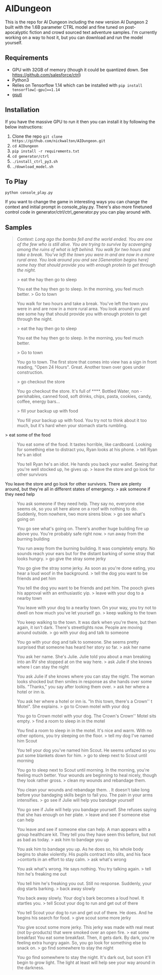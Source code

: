 # AIDungeon

This is the repo for AI Dungeon including the new version AI Dungeon 2 built with the 1.6B parameter CTRL model and fine tuned on post-apocalyptic fiction and crowd sourced text adventure samples. I'm currently working on a way to host it, but you can download and run the model yourself.

## Requirements
- GPU with 32GB of memory (though it could be quantized down. See https://github.com/salesforce/ctrl)
- Python3
- Relies on Tensorflow 1.14 which can be installed with `pip install tensorflow[-gpu]==1.14`
- [gsuti](https://cloud.google.com/storage/docs/gsutil_install)

## Installation
If you have the massive GPU to run it then you can install it by following the below instructions:
1. Clone the repo `git clone https://github.com/nickwalton/AIDungeon.git`
2. `cd AIDungeon`
3. `pip install -r requirements.txt`
4. `cd generator/ctrl`
5. `./install_ctrl_py3.sh`
6. `./download_model.sh`

## To Play
`python console_play.py`

If you want to change the game in interesting ways you can change the context and initial prompt in console_play.py. There's also more finetuned control code in generator/ctrl/ctrl_generator.py you can play around with. 

## Samples

> *Context: Long ago the bombs fell and the world ended. You are one of the few who is still alive. You are trying to survive by scavenging among the ruins of what is left behind. You walk for two hours and take a break. You've left the town you were in and are now in a more rural area. You look around you and see [Generation begins here] some hay that should provide you with enough protein to get through the night.*
>
> \> eat the hay then go to sleep
>
> You eat the hay then go to sleep. In the morning, you feel much better.
> \> Go to town
>
> You walk for two hours and take a break. You've left the town you were in and are now in a more rural area. You look around you and see some hay that should provide you with enough protein to get through the night.
>
> \> eat the hay then go to sleep
> 
> You eat the hay then go to sleep. In the morning, you feel much better.
>
> \> Go to town
> 
> You go to town. The first store that comes into view has a sign in front reading, "Open 24 Hours". Great. Another town over goes under construction.
>
>\> go checkout the store
> 
>You go checkout the store. It's full of \*\*\*\*. Bottled Water, non - perishables, canned food, soft drinks, chips, pasta, cookies, candy, coffee, energy bars...
>
>\> fill your backup up with food
>
>You fill your backup up with food. You try not to think about it too much, but it's hard when your stomach starts rumbling.
>
\> eat some of the food
>
> You eat some of the food. It tastes horrible, like cardboard. Looking for something else to distract you, Ryan looks at his phone.
\> tell Ryan he's an idiot
>
> You tell Ryan he's an idiot. He hands you back your wallet. Seeing that you're well stocked up, he gives up.
\> leave the store and go look for other survivors
>
 You leave the store and go look for other survivors. There are plenty around, but they're all in different states of emergency.
\> ask someone if they need help
>
> You ask someone if they need help. They say no, everyone else seems ok, so you sit here alone on a roof with nothing to do. Suddenly, from nowhere, two more sirens blow.
\> go see what's going on
>
> You go see what's going on. There's another huge building fire up above you. You're probably safe right now.
\> run away from the burning building
>
>You run away from the burning building. It was completely empty. No sounds reach your ears but for the distant barking of some stray that looks hungry.
\> go give the stray some jerky
>
> You go give the stray some jerky. As soon as you're done eating, you hear a loud woof in the background.
>\> tell the dog you want to be friends and pet him
>
 >You tell the dog you want to be friends and pet him. The pooch gives his approval with an enthusiastic yip.
>\> leave with your dog to a nearby town
>
> You leave with your dog to a nearby town. On your way, you try not to dwell on how much you've let yourself go.
>\> keep walking to the town
>
> You keep walking to the town. It was dark when you're there, but then again, it isn't dark. There's streetlights now. People are moving around outside.
>\> go with your dog and talk to someone
>
> You go with your dog and talk to someone. She seems pretty surprised that someone has heard her story so far.
>\> ask her name
>
> You ask her name. She's Julie. Julie told you about a man breaking into an RV she stopped at on the way here.
>\> ask Julie if she knows where I can stay the night
>
> You ask Julie if she knows where you can stay the night. The woman looks shocked but then smiles in response as she hands over some bills. "Thanks," you say after looking them over.
>\> ask her where a hotel or inn is.
>
> You ask her where a hotel or inn is. "In this town, there's a Crown'' t Motel". She explains. 
\> go to Crown motel with your dog
>
> You go to Crown motel with your dog. The Crown's Crown'' Motel sits empty.
>\> find a room to sleep in in the motel
>
> You find a room to sleep in in the motel. It's nice and warm. With no other options, you try sleeping on the floor.
>\> tell my dog I've named him Scout 
>
> You tell your dog you've named him Scout. He seems unfazed so you put some blankets down for him.
>\> go to sleep next to Scout until morning
>
> You go to sleep next to Scout until morning. In the morning, you're feeling much better. Your wounds are beginning to heal nicely, though they look rather gross.
>\> clean my wounds and rebandage them. 
>
> You clean your wounds and rebandage them. . It doesn't take long before your bandaging skills begin to fail you. The pain in your arms intensifies.
>\> go see if Julie will help you bandage yourself
>
> You go see if Julie will help you bandage yourself. She refuses saying that she has enough on her plate.
>\> leave and see if someone else can help
>
> You leave and see if someone else can help. A man appears with a group healthcare kit. They tell you they have seen this before, but not as bad as today.
>\> ask him to bandage you up
>
> You ask him to bandage you up. As he does so, his whole body begins to shake violently. His pupils contract into slits, and his face >contorts in an effort to stay calm.
>\> ask what's wrong
>
> You ask what's wrong. He says nothing. You try talking again. 
>\> tell him he's freaking me out
>
> You tell him he's freaking you out. Still no response. Suddenly, your dog starts barking.
>\> back away slowly
>
> You back away slowly. Your dog's bark becomes a loud howl. It startles you.
>\> tell Scout your dog to run and get out of there
>
> You tell Scout your dog to run and get out of there. He does. And he begins his search for food.
>\> give scout some more jerky
>
> You give scout some more jerky. This jerky was made with real meat (not by-products) that were smoked over an open fire.
>\> eat some breakfast
> You eat some breakfast. Then, it gets dark. By dark, you're feeling extra hungry again. So, you go look for something else to snack on.
>\> go find somewhere to stay the night
>
> You go find somewhere to stay the night. It's dark out, but soon it'll begin to grow light. The light at least will help see your way around in the darkness.

